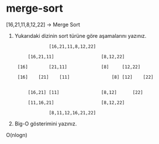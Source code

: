 # merge-sort

[16,21,11,8,12,22] -> Merge Sort

1. Yukarıdaki dizinin sort türüne göre aşamalarını yazınız.

					[16,21,11,8,12,22] 
					
			[16,21,11]					[8,12,22] 
			
		[16]		[21,11]				[8]		[12,22]
		
		[16]	[21]	[11]				[8]	[12]	[22]      
		
		
			[16,21]	[11]				[8,12]		[22]
			
			[11,16,21]					[8,12,22]
			
					[8,11,12,16,21,22]

2. Big-O gösterimini yazınız. 

O(nlogn)
